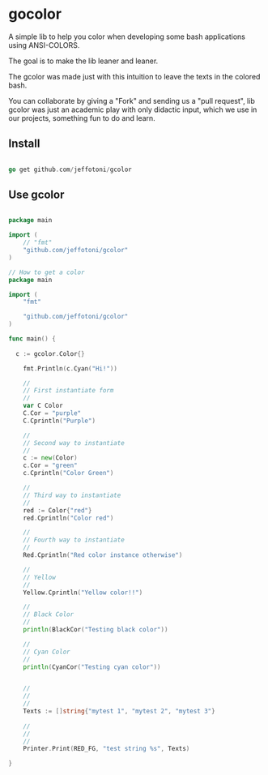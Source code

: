# gocolor

A simple lib to help you color when developing some bash applications using ANSI-COLORS.

The goal is to make the lib leaner and leaner.

The gcolor was made just with this intuition to leave the texts in the colored bash.

You can collaborate by giving a "Fork" and sending us a "pull request", lib gcolor was just an academic play with only didactic input, which we use in our projects, something fun to do and learn.


## Install

```go

go get github.com/jeffotoni/gcolor

```

## Use gcolor

```go

package main

import (
	// "fmt"
	"github.com/jeffotoni/gcolor"
)

// How to get a color
package main

import (
	"fmt"

	"github.com/jeffotoni/gcolor"
)

func main() {
	
  c := gcolor.Color{}

	fmt.Println(c.Cyan("Hi!"))

	//
	// First instantiate form
	//
	var C Color
	C.Cor = "purple"
	C.Cprintln("Purple")

	//
	// Second way to instantiate
	//
	c := new(Color)
	c.Cor = "green"
	c.Cprintln("Color Green")

	//
	// Third way to instantiate
	//
	red := Color{"red"}
	red.Cprintln("Color red")

	//
	// Fourth way to instantiate
	//
	Red.Cprintln("Red color instance otherwise")

	//
	// Yellow
	//
	Yellow.Cprintln("Yellow color!!")

	//
	// Black Color
	//
	println(BlackCor("Testing black color"))

	//
	// Cyan Color
	//
	println(CyanCor("Testing cyan color"))


	//
	//
	//
	Texts := []string{"mytest 1", "mytest 2", "mytest 3"}
	
	//
	//
	//
	Printer.Print(RED_FG, "test string %s", Texts)

}
```